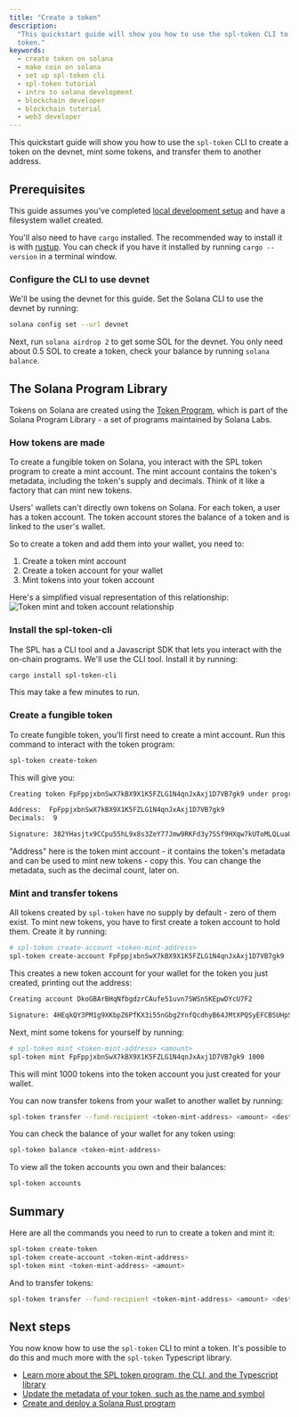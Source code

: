 ```yaml
---
title: "Create a token"
description:
  "This quickstart guide will show you how to use the spl-token CLI to create a
  token."
keywords:
  - create token on solana
  - make coin on solana
  - set up spl-token cli
  - spl-token tutorial
  - intro to solana development
  - blockchain developer
  - blockchain tutorial
  - web3 developer
---
```


This quickstart guide will show you how to use the `spl-token` CLI to create a
token on the devnet, mint some tokens, and transfer them to another address.

## Prerequisites

This guide assumes you've completed [local development setup](./local.md) and
have a filesystem wallet created.

You'll also need to have `cargo` installed. The recommended way to install it is
with [rustup](https://www.rust-lang.org/tools/install). You can check if you
have it installed by running `cargo --version` in a terminal window.

### Configure the CLI to use devnet

We'll be using the devnet for this guide. Set the Solana CLI to use the devnet
by running:

```bash
solana config set --url devnet
```

Next, run `solana airdrop 2` to get some SOL for the devnet. You only need about
0.5 SOL to create a token, check your balance by running `solana balance`.

## The Solana Program Library

Tokens on Solana are created using the
[Token Program](https://spl.solana.com/token), which is part of the Solana
Program Library - a set of programs maintained by Solana Labs.

### How tokens are made

To create a fungible token on Solana, you interact with the SPL token program to
create a mint account. The mint account contains the token's metadata, including
the token's supply and decimals. Think of it like a factory that can mint new
tokens.

Users' wallets can't directly own tokens on Solana. For each token, a user has a
token account. The token account stores the balance of a token and is linked to
the user's wallet.

So to create a token and add them into your wallet, you need to:

1. Create a token mint account
2. Create a token account for your wallet
3. Mint tokens into your token account

Here's a simplified visual representation of this relationship:
![Token mint and token account relationship](/img/wallet-token-mint.svg)

### Install the spl-token-cli

The SPL has a CLI tool and a Javascript SDK that lets you interact with the
on-chain programs. We'll use the CLI tool. Install it by running:

```bash
cargo install spl-token-cli
```

This may take a few minutes to run.

### Create a fungible token

To create fungible token, you'll first need to create a mint account. Run this
command to interact with the token program:

```bash
spl-token create-token
```

This will give you:

```bash
Creating token FpFppjxbnSwX7kBX9X1K5FZLG1N4qnJxAxj1D7VB7gk9 under program TokenkegQfeZyiNwAJbNbGKPFXCWuBvf9Ss623VQ5DA

Address:  FpFppjxbnSwX7kBX9X1K5FZLG1N4qnJxAxj1D7VB7gk9
Decimals:  9

Signature: 382YHasjtx9CCpu55hL9x8s3ZeY77Jmw9RKFd3y7SSf9HXqw7kUToMLQLuaUMf6mMZqs65rBPNaYhmQqwejntaKG
```

"Address" here is the token mint account - it contains the token's metadata and
can be used to mint new tokens - copy this. You can change the metadata, such as
the decimal count, later on.

### Mint and transfer tokens

All tokens created by `spl-token` have no supply by default - zero of them
exist. To mint new tokens, you have to first create a token account to hold
them. Create it by running:

```bash
# spl-token create-account <token-mint-address>
spl-token create-account FpFppjxbnSwX7kBX9X1K5FZLG1N4qnJxAxj1D7VB7gk9
```

This creates a new token account for your wallet for the token you just created,
printing out the address:

```bash
Creating account DkoGBArBHqNfbgdzrCAufe51uvn7SWSnSKEpwDYcU7F2

Signature: 4HEqkQY3PM1g9XKbpZ6PfKX3i55nGbg2YnfQcdhyB64JMtXPQSyEFCBSUHpSXF2stsRjkQ1caaYofSrVE73VvdWR
```

Next, mint some tokens for yourself by running:

```bash
# spl-token mint <token-mint-address> <amount>
spl-token mint FpFppjxbnSwX7kBX9X1K5FZLG1N4qnJxAxj1D7VB7gk9 1000
```

This will mint 1000 tokens into the token account you just created for your
wallet.

You can now transfer tokens from your wallet to another wallet by running:

```bash
spl-token transfer --fund-recipient <token-mint-address> <amount> <destination-address>
```

You can check the balance of your wallet for any token using:

```bash
spl-token balance <token-mint-address>
```

To view all the token accounts you own and their balances:

```bash
spl-token accounts
```

## Summary

Here are all the commands you need to run to create a token and mint it:

```bash
spl-token create-token
spl-token create-account <token-mint-address>
spl-token mint <token-mint-address> <amount>
```

And to transfer tokens:

```bash
spl-token transfer --fund-recipient <token-mint-address> <amount> <destination-address>
```

## Next steps

You now know how to use the `spl-token` CLI to mint a token. It's possible to do
this and much more with the `spl-token` Typescript library.

- [Learn more about the SPL token program, the CLI, and the Typescript library](https://spl.solana.com/token)
- [Update the metadata of your token, such as the name and symbol](https://docs.metaplex.com/programs/token-metadata/overview)
- [Create and deploy a Solana Rust program](./rust.md)
